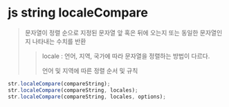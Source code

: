 # js string localeCompare

> 문자열이 정렬 순으로 지정된 문자열 앞 혹은 뒤에 오는지 또는 동일한 문자열인지 나타내는 수치를 반환
>
> > locale : 언어, 지역, 국가에 따라 문자열을 정렬하는 방법이 다르다.
> >
> > 언어 및 지역에 따른 정렬 순서 및 규칙

```js
str.localeCompare(compareString);
str.localeCompare(compareString, locales);
str.localeCompare(compareString, locales, options);
```
